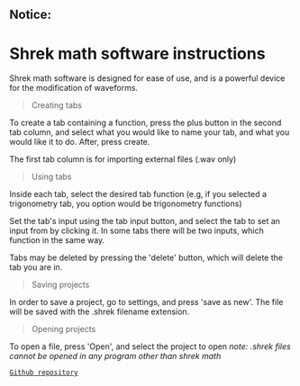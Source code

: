 ## Notice:

# Shrek math software instructions

Shrek math software is designed for ease of use, and is a powerful device for the modification of waveforms.

> Creating tabs

To create a tab containing a function, press the plus button in the second tab column, and select what you would like to name your tab, and what you would like it to do. After, press create.
 
 The first tab column is for importing external files (.wav only)
 
 > Using tabs
  
Inside each tab, select the desired tab function (e.g, if you selected a trigonometry tab, you option would be trigonometry functions)

Set the tab's input using the tab input button, and select the tab to set an input from by clicking it. In some tabs there will be two inputs, which function in the same way.

Tabs may be deleted by pressing the 'delete' button, which will delete the tab you are in.

> Saving projects

In order to save a project, go to settings, and press 'save as new'. The file will be saved with the .shrek filename extension. 

> Opening projects

To open a file, press 'Open', and select the project to open _note: .shrek files cannot be opened in any program other than shrek math_

[`Github repository`](https://github.com/paxkym/Shrek-math)
